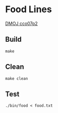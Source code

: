 # Food Lines

[DMOJ cco07p2](https://dmoj.ca/problem/lkp18c2p1)

## Build

```
make
```

## Clean

```
make clean
```

## Test

```
./bin/food < food.txt
```
